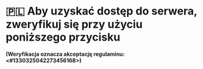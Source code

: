 # 🇵🇱 Aby uzyskać dostęp do serwera, zweryfikuj się przy użyciu poniższego przycisku

**(Weryfikacja oznacza akceptację regulaminu: <#1330325042273456168>)**